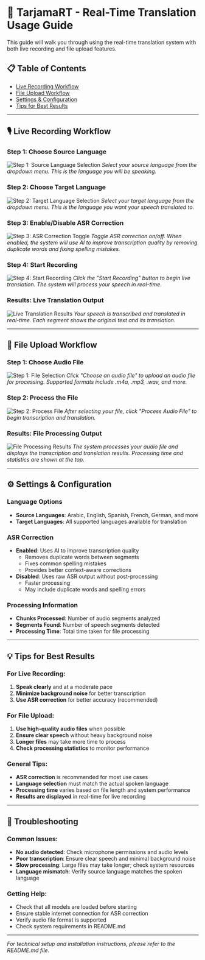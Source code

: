 # 🎤 TarjamaRT - Real-Time Translation Usage Guide

This guide will walk you through using the real-time translation system with both live recording and file upload features.

## 📋 Table of Contents
- [Live Recording Workflow](#live-recording-workflow)
- [File Upload Workflow](#file-upload-workflow)
- [Settings & Configuration](#settings--configuration)
- [Tips for Best Results](#tips-for-best-results)

---

## 🎙️ Live Recording Workflow

### Step 1: Choose Source Language
![Step 1: Source Language Selection](images/image1.png)
*Select your source language from the dropdown menu. This is the language you will be speaking.*

### Step 2: Choose Target Language
![Step 2: Target Language Selection](images/image1.png)
*Select your target language from the dropdown menu. This is the language you want your speech translated to.*

### Step 3: Enable/Disable ASR Correction
![Step 3: ASR Correction Toggle](images/image1.png)
*Toggle ASR correction on/off. When enabled, the system will use AI to improve transcription quality by removing duplicate words and fixing spelling mistakes.*

### Step 4: Start Recording
![Step 4: Start Recording](images/image1.png)
*Click the "Start Recording" button to begin live translation. The system will process your speech in real-time.*

### Results: Live Translation Output
![Live Translation Results](images/image4.png)
*Your speech is transcribed and translated in real-time. Each segment shows the original text and its translation.*

---

## 📁 File Upload Workflow

### Step 1: Choose Audio File
![Step 1: File Selection](images/image2.png)
*Click "Choose an audio file" to upload an audio file for processing. Supported formats include .m4a, .mp3, .wav, and more.*

### Step 2: Process the File
![Step 2: Process File](images/image3.png)
*After selecting your file, click "Process Audio File" to begin transcription and translation.*

### Results: File Processing Output
![File Processing Results](images/image3.png)
*The system processes your audio file and displays the transcription and translation results. Processing time and statistics are shown at the top.*

---

## ⚙️ Settings & Configuration

### Language Options
- **Source Languages**: Arabic, English, Spanish, French, German, and more
- **Target Languages**: All supported languages available for translation

### ASR Correction
- **Enabled**: Uses AI to improve transcription quality
  - Removes duplicate words between segments
  - Fixes common spelling mistakes
  - Provides better context-aware corrections
- **Disabled**: Uses raw ASR output without post-processing
  - Faster processing
  - May include duplicate words and spelling errors

### Processing Information
- **Chunks Processed**: Number of audio segments analyzed
- **Segments Found**: Number of speech segments detected
- **Processing Time**: Total time taken for file processing

---

## 💡 Tips for Best Results

### For Live Recording:
1. **Speak clearly** and at a moderate pace
2. **Minimize background noise** for better transcription
3. **Use ASR correction** for better accuracy (recommended)

### For File Upload:
1. **Use high-quality audio files** when possible
2. **Ensure clear speech** without heavy background noise
3. **Longer files** may take more time to process
4. **Check processing statistics** to monitor performance

### General Tips:
- **ASR correction** is recommended for most use cases
- **Language selection** must match the actual spoken language
- **Processing time** varies based on file length and system performance
- **Results are displayed** in real-time for live recording

---

## 🔧 Troubleshooting

### Common Issues:
- **No audio detected**: Check microphone permissions and audio levels
- **Poor transcription**: Ensure clear speech and minimal background noise
- **Slow processing**: Large files may take longer; check system resources
- **Language mismatch**: Verify source language matches the spoken language

### Getting Help:
- Check that all models are loaded before starting
- Ensure stable internet connection for ASR correction
- Verify audio file format is supported
- Check system requirements in README.md

---

*For technical setup and installation instructions, please refer to the README.md file.*
